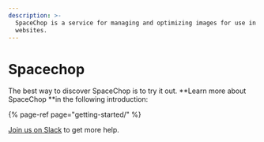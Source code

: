 ```yaml
---
description: >-
  SpaceChop is a service for managing and optimizing images for use in apps and
  websites.
---
```


# Spacechop

The best way to discover SpaceChop is to try it out. **Learn more about SpaceChop **in the following introduction:

{% page-ref page="getting-started/" %}

[Join us on Slack](https://now-examples-slackin-sofetwsrgc.now.sh) to get more help. 





